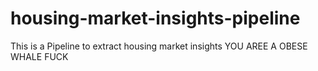 # housing-market-insights-pipeline
This is a Pipeline to extract housing market insights
YOU AREE A OBESE WHALE FUCK
